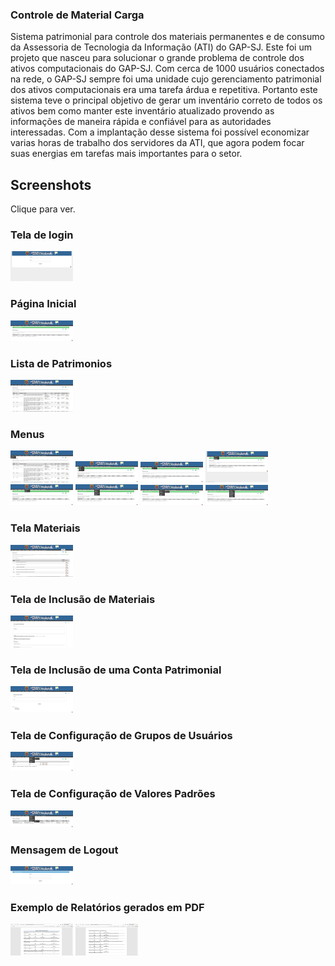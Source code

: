 ### Controle de Material Carga
Sistema patrimonial para controle dos materiais permanentes e de consumo da Assessoria de Tecnologia da Informação (ATI) do GAP-SJ.
Este foi um projeto que nasceu para solucionar o grande problema de controle dos ativos computacionais do GAP-SJ. Com cerca de 1000 usuários conectados na rede, o GAP-SJ sempre foi uma unidade cujo gerenciamento patrimonial dos ativos computacionais era uma tarefa árdua e repetitiva.
Portanto este sistema teve o principal objetivo de gerar um inventário correto de todos os ativos bem como manter este inventário atualizado provendo as informações de maneira rápida e confiável para as autoridades interessadas.
Com a implantação desse sistema foi possível economizar varias horas de trabalho dos servidores da ATI, que agora podem focar suas energias em tarefas mais importantes para o setor.

Screenshots
-----------

Clique para ver.
### Tela de login
[![Tela de Login](https://github.com/diogoroman/birthright/blob/master/webroot/files/printscreen(1)-sm.png)](https://github.com/diogoroman/birthright/blob/master/webroot/files/printscreen(1).jpeg?raw=true "Tela de Login")

### Página Inicial
[![Home](https://github.com/diogoroman/birthright/blob/master/webroot/files/printscreen(2)-sm.png)](https://github.com/diogoroman/birthright/blob/master/webroot/files/printscreen(2).jpeg?raw=true "Home")

### Lista de Patrimonios
[![Patrimonios Listados](https://github.com/diogoroman/birthright/blob/master/webroot/files/printscreen(3)-sm.png)](https://github.com/diogoroman/birthright/blob/master/webroot/files/printscreen(3).jpeg?raw=true "Patrimonios Listados")

### Menus
[![Menu Usuários](https://github.com/diogoroman/birthright/blob/master/webroot/files/printscreen(4)-sm.png)](https://github.com/diogoroman/birthright/blob/master/webroot/files/printscreen(4).jpeg?raw=true "Menu Usuários")
[![Menu Materiais](https://github.com/diogoroman/birthright/blob/master/webroot/files/printscreen(5)-sm.png)](https://github.com/diogoroman/birthright/blob/master/webroot/files/printscreen(5).jpeg?raw=true "Menu Materiais")
[![Menu Seções](https://github.com/diogoroman/birthright/blob/master/webroot/files/printscreen(6)-sm.png)](https://github.com/diogoroman/birthright/blob/master/webroot/files/printscreen(6).jpeg?raw=true "Menu Seções")
[![Menu Patrimonios](https://github.com/diogoroman/birthright/blob/master/webroot/files/printscreen(7)-sm.png)](https://github.com/diogoroman/birthright/blob/master/webroot/files/printscreen(7).jpeg?raw=true "Menu Patrimonios")
[![Menu Dependentes](https://github.com/diogoroman/birthright/blob/master/webroot/files/printscreen(8)-sm.png)](https://github.com/diogoroman/birthright/blob/master/webroot/files/printscreen(8).jpeg?raw=true "Menu Dependentes")
[![Menu Configurações](https://github.com/diogoroman/birthright/blob/master/webroot/files/printscreen(9)-sm.png)](https://github.com/diogoroman/birthright/blob/master/webroot/files/printscreen(9).jpeg?raw=true "Menu Configurações")
[![Submenu Configurações](https://github.com/diogoroman/birthright/blob/master/webroot/files/printscreen(10)-sm.png)](https://github.com/diogoroman/birthright/blob/master/webroot/files/printscreen(10).jpeg?raw=true "Submenu Configurações")
[![Menu Relatórios](https://github.com/diogoroman/birthright/blob/master/webroot/files/printscreen(11)-sm.png)](https://github.com/diogoroman/birthright/blob/master/webroot/files/printscreen(11).jpeg?raw=true "Menu Relatórios")

### Tela Materiais
[![Menu Relatórios](https://github.com/diogoroman/birthright/blob/master/webroot/files/printscreen(12)-sm.png)](https://github.com/diogoroman/birthright/blob/master/webroot/files/printscreen(12).jpeg?raw=true "Menu Relatórios")

### Tela de Inclusão de Materiais
[![Tela Materiais](https://github.com/diogoroman/birthright/blob/master/webroot/files/printscreen(13)-sm.png)](https://github.com/diogoroman/birthright/blob/master/webroot/files/printscreen(13).jpeg?raw=true "Tela Materiais")

### Tela de Inclusão de uma Conta Patrimonial
[![Conta Patrimonial](https://github.com/diogoroman/birthright/blob/master/webroot/files/printscreen(14)-sm.png)](https://github.com/diogoroman/birthright/blob/master/webroot/files/printscreen(14).jpeg?raw=true "Conta Patrimonial")

### Tela de Configuração de Grupos de Usuários
[![Users](https://github.com/diogoroman/birthright/blob/master/webroot/files/printscreen(15)-sm.png)](https://github.com/diogoroman/birthright/blob/master/webroot/files/printscreen(15).jpeg?raw=true "Users")

### Tela de Configuração de Valores Padrões
[![Default](https://github.com/diogoroman/birthright/blob/master/webroot/files/printscreen(16)-sm.png)](https://github.com/diogoroman/birthright/blob/master/webroot/files/printscreen(16).jpeg?raw=true "Default")

### Mensagem de Logout
[![Logout](https://github.com/diogoroman/birthright/blob/master/webroot/files/printscreen(18)-sm.png)](https://github.com/diogoroman/birthright/blob/master/webroot/files/printscreen(18).jpeg?raw=true "Logout")

### Exemplo de Relatórios gerados em PDF
[![Relatório por Seção](https://github.com/diogoroman/birthright/blob/master/webroot/files/printscreen(19)-sm.png)](https://github.com/diogoroman/birthright/blob/master/webroot/files/printscreen(19).jpeg?raw=true "Relatório por Seção")
[![Relatório por Situação](https://github.com/diogoroman/birthright/blob/master/webroot/files/printscreen(20)-sm.png)](https://github.com/diogoroman/birthright/blob/master/webroot/files/printscreen(20).jpeg?raw=true "Relatório por Situação")

